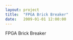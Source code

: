 ```yaml
---
layout: project
title:  "FPGA Brick Breaker"
date:   2009-01-01 12:00:00
---
```


FPGA Brick Breaker